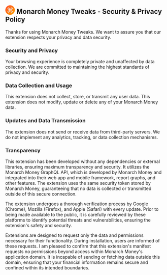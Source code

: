 ##  <img src="/images/mt_icon128.png" style="margin-bottom:-3px; width:30px; height:30px;"/> Monarch Money Tweaks - Security & Privacy Policy 

Thanks for using Monarch Money Tweaks. We want to assure you that our extension respects your privacy and data security.

### Security and Privacy

Your browsing experience is completely private and unaffected by data collection. We are committed to maintaining the highest standards of privacy and security.
    
### Data Collection and Usage

This extension does not collect, store, or transmit any user data. This extension does not modify, update or delete any of your Monarch Money data.

### Updates and Data Transmission

The extension does not send or receive data from third-party servers.  We do not implement any analytics, tracking, or data collection mechanisms.

### Transparency

This extension has been developed without any dependencies or external libraries, ensuring maximum transparency and security. It utilizes the Monarch Money GraphQL API, which is developed by Monarch Money and integrated into their web app and mobile framework, report graphs, and other features. The extension uses the same security token stored by Monarch Money, guaranteeing that no data is collected or transmitted outside of this secure connection.

The extension undergoes a thorough verification process by Google (Chrome), Mozilla (Firefox), and Apple (Safari) with every update. Prior to being made available to the public, it is carefully reviewed by these platforms to identify potential threats and vulnerabilities, ensuring the extension's safety and security.

Extensions are designed to request only the data and permissions necessary for their functionality. During installation, users are informed of these requests. I am pleased to confirm that this extension's manifest requests no permissions beyond access within Monarch Money's application domain. It is incapable of sending or fetching data outside this domain, ensuring that your financial information remains secure and confined within its intended boundaries.
